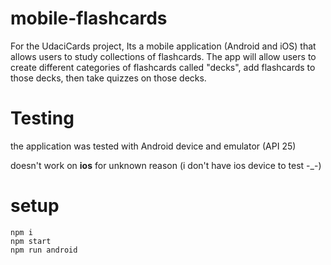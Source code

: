 # mobile-flashcards
For the UdaciCards project, Its a mobile application (Android and iOS) that allows users to study collections of flashcards.
The app will allow users to create different categories of flashcards called "decks", add flashcards to those decks, then take quizzes on those decks.

# Testing
the application was tested with Android device and emulator (API 25)

doesn't work on **ios** for unknown reason (i don't have ios device to test -_-)

# setup
```
npm i
npm start
npm run android 
```
